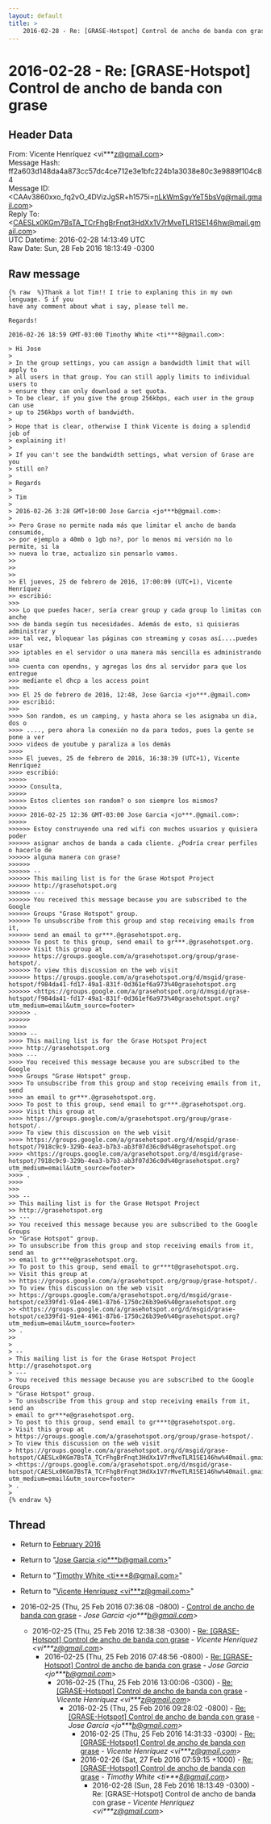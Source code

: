 ```yaml
---
layout: default
title: >
    2016-02-28 - Re: [GRASE-Hotspot] Control de ancho de banda con grase
---
```


# 2016-02-28 - Re: [GRASE-Hotspot] Control de ancho de banda con grase

## Header Data

From: Vicente Henríquez \<vi***z@gmail.com\><br>
Message Hash: ff2a603d148da4a873cc57dc4ce712e3e1bfc224b1a3038e80c3e9889f104c84<br>
Message ID: \<CAAv3860xxo_fq2vO_4DVizJgSR+h1575i=nLkWmSgvYeT5bsVg@mail.gmail.com\><br>
Reply To: \<CAESLx0KGm7BsTA_TCrFhgBrFnqt3HdXx1V7rMveTLR1SE146hw@mail.gmail.com\><br>
UTC Datetime: 2016-02-28 14:13:49 UTC<br>
Raw Date: Sun, 28 Feb 2016 18:13:49 -0300<br>

## Raw message

```
{% raw  %}Thank a lot Tim!! I trie to explaning this in my own lenguage. S if you
have any comment about what i say, please tell me.

Regards!

2016-02-26 18:59 GMT-03:00 Timothy White <ti***8@gmail.com>:

> Hi Jose
>
> In the group settings, you can assign a bandwidth limit that will apply to
> all users in that group. You can still apply limits to individual users to
> ensure they can only download a set quota.
> To be clear, if you give the group 256kbps, each user in the group can use
> up to 256kbps worth of bandwidth.
>
> Hope that is clear, otherwise I think Vicente is doing a splendid job of
> explaining it!
>
> If you can't see the bandwidth settings, what version of Grase are you
> still on?
>
> Regards
>
> Tim
>
> 2016-02-26 3:28 GMT+10:00 Jose Garcia <jo***b@gmail.com>:
>
>> Pero Grase no permite nada más que limitar el ancho de banda consumido,
>> por ejemplo a 40mb o 1gb no?, por lo menos mi versión no lo permite, si la
>> nueva lo trae, actualizo sin pensarlo vamos.
>>
>>
>>
>> El jueves, 25 de febrero de 2016, 17:00:09 (UTC+1), Vicente Henríquez
>> escribió:
>>>
>>> Lo que puedes hacer, sería crear group y cada group lo limitas con anche
>>> de banda según tus necesidades. Además de esto, si quisieras administrar y
>>> tal vez, bloquear las páginas con streaming y cosas así....puedes usar
>>> iptables en el servidor o una manera más sencilla es administrando una
>>> cuenta con opendns, y agregas los dns al servidor para que los entregue
>>> mediante el dhcp a los access point
>>>
>>> El 25 de febrero de 2016, 12:48, Jose Garcia <jo***.@gmail.com>
>>> escribió:
>>>
>>>> Son random, es un camping, y hasta ahora se les asignaba un dia, dos o
>>>> ...., pero ahora la conexión no da para todos, pues la gente se pone a ver
>>>> videos de youtube y paraliza a los demás
>>>>
>>>> El jueves, 25 de febrero de 2016, 16:38:39 (UTC+1), Vicente Henríquez
>>>> escribió:
>>>>>
>>>>> Consulta,
>>>>>
>>>>> Estos clientes son random? o son siempre los mismos?
>>>>>
>>>>> 2016-02-25 12:36 GMT-03:00 Jose Garcia <jo***.@gmail.com>:
>>>>>
>>>>>> Estoy construyendo una red wifi con muchos usuarios y quisiera poder
>>>>>> asignar anchos de banda a cada cliente. ¿Podría crear perfiles o hacerlo de
>>>>>> alguna manera con grase?
>>>>>>
>>>>>> --
>>>>>> This mailing list is for the Grase Hotspot Project
>>>>>> http://grasehotspot.org
>>>>>> ---
>>>>>> You received this message because you are subscribed to the Google
>>>>>> Groups "Grase Hotspot" group.
>>>>>> To unsubscribe from this group and stop receiving emails from it,
>>>>>> send an email to gr***.@grasehotspot.org.
>>>>>> To post to this group, send email to gr***.@grasehotspot.org.
>>>>>> Visit this group at
>>>>>> https://groups.google.com/a/grasehotspot.org/group/grase-hotspot/.
>>>>>> To view this discussion on the web visit
>>>>>> https://groups.google.com/a/grasehotspot.org/d/msgid/grase-hotspot/f984da41-fd17-49a1-831f-0d361ef6a973%40grasehotspot.org
>>>>>> <https://groups.google.com/a/grasehotspot.org/d/msgid/grase-hotspot/f984da41-fd17-49a1-831f-0d361ef6a973%40grasehotspot.org?utm_medium=email&utm_source=footer>
>>>>>> .
>>>>>>
>>>>>
>>>>> --
>>>> This mailing list is for the Grase Hotspot Project
>>>> http://grasehotspot.org
>>>> ---
>>>> You received this message because you are subscribed to the Google
>>>> Groups "Grase Hotspot" group.
>>>> To unsubscribe from this group and stop receiving emails from it, send
>>>> an email to gr***.@grasehotspot.org.
>>>> To post to this group, send email to gr***.@grasehotspot.org.
>>>> Visit this group at
>>>> https://groups.google.com/a/grasehotspot.org/group/grase-hotspot/.
>>>> To view this discussion on the web visit
>>>> https://groups.google.com/a/grasehotspot.org/d/msgid/grase-hotspot/7918c9c9-329b-4ea3-b7b3-ab3f07d36c0d%40grasehotspot.org
>>>> <https://groups.google.com/a/grasehotspot.org/d/msgid/grase-hotspot/7918c9c9-329b-4ea3-b7b3-ab3f07d36c0d%40grasehotspot.org?utm_medium=email&utm_source=footer>
>>>> .
>>>>
>>>
>>> --
>> This mailing list is for the Grase Hotspot Project
>> http://grasehotspot.org
>> ---
>> You received this message because you are subscribed to the Google Groups
>> "Grase Hotspot" group.
>> To unsubscribe from this group and stop receiving emails from it, send an
>> email to gr***e@grasehotspot.org.
>> To post to this group, send email to gr***t@grasehotspot.org.
>> Visit this group at
>> https://groups.google.com/a/grasehotspot.org/group/grase-hotspot/.
>> To view this discussion on the web visit
>> https://groups.google.com/a/grasehotspot.org/d/msgid/grase-hotspot/ce339fd1-91e4-4961-87b6-1750c26b39e6%40grasehotspot.org
>> <https://groups.google.com/a/grasehotspot.org/d/msgid/grase-hotspot/ce339fd1-91e4-4961-87b6-1750c26b39e6%40grasehotspot.org?utm_medium=email&utm_source=footer>
>> .
>>
>
> --
> This mailing list is for the Grase Hotspot Project http://grasehotspot.org
> ---
> You received this message because you are subscribed to the Google Groups
> "Grase Hotspot" group.
> To unsubscribe from this group and stop receiving emails from it, send an
> email to gr***e@grasehotspot.org.
> To post to this group, send email to gr***t@grasehotspot.org.
> Visit this group at
> https://groups.google.com/a/grasehotspot.org/group/grase-hotspot/.
> To view this discussion on the web visit
> https://groups.google.com/a/grasehotspot.org/d/msgid/grase-hotspot/CAESLx0KGm7BsTA_TCrFhgBrFnqt3HdXx1V7rMveTLR1SE146hw%40mail.gmail.com
> <https://groups.google.com/a/grasehotspot.org/d/msgid/grase-hotspot/CAESLx0KGm7BsTA_TCrFhgBrFnqt3HdXx1V7rMveTLR1SE146hw%40mail.gmail.com?utm_medium=email&utm_source=footer>
> .
>
{% endraw %}
```

## Thread

+ Return to [February 2016](/archive/2016/02)

+ Return to "[Jose Garcia <jo***b<span>@</span>gmail.com>](/authors/jo___b_at_gmail_com)"
+ Return to "[Timothy White <ti***8<span>@</span>gmail.com>](/authors/ti___8_at_gmail_com)"
+ Return to "[Vicente Henríquez <vi***z<span>@</span>gmail.com>](/authors/vi___z_at_gmail_com)"

+ 2016-02-25 (Thu, 25 Feb 2016 07:36:08 -0800) - [Control de ancho de banda con grase](/archive/2016/02/c06d97781337fa2c64b51e0aece2054ffd7a79702efd18214dd5b7279f649a2c) - _Jose Garcia \<jo***b@gmail.com\>_
  + 2016-02-25 (Thu, 25 Feb 2016 12:38:38 -0300) - [Re: [GRASE-Hotspot] Control de ancho de banda con grase](/archive/2016/02/9cf33596b882ade57d99bc5be7b1125a703c7ff9a9f27cdcd8f1a61b23c28a5a) - _Vicente Henríquez \<vi***z@gmail.com\>_
    + 2016-02-25 (Thu, 25 Feb 2016 07:48:56 -0800) - [Re: [GRASE-Hotspot] Control de ancho de banda con grase](/archive/2016/02/d712c3686284495bd14e171194b88d46f7fbf94e29a8e127e95fb180609c92da) - _Jose Garcia \<jo***b@gmail.com\>_
      + 2016-02-25 (Thu, 25 Feb 2016 13:00:06 -0300) - [Re: [GRASE-Hotspot] Control de ancho de banda con grase](/archive/2016/02/fb2cc4a9e00a60208376c278c4822d195fabf2608515bdcad2e67f2d54cfa780) - _Vicente Henríquez \<vi***z@gmail.com\>_
        + 2016-02-25 (Thu, 25 Feb 2016 09:28:02 -0800) - [Re: [GRASE-Hotspot] Control de ancho de banda con grase](/archive/2016/02/0cc843b9f72c8134944542fc4c051b2655cb70d3b50e7e073c2d1b47c900f766) - _Jose Garcia \<jo***b@gmail.com\>_
          + 2016-02-25 (Thu, 25 Feb 2016 14:31:33 -0300) - [Re: [GRASE-Hotspot] Control de ancho de banda con grase](/archive/2016/02/9b862b3a3029893cdb93f7dd1a2edaaeaaae14db8b20b43af17107f5045890b4) - _Vicente Henríquez \<vi***z@gmail.com\>_
          + 2016-02-26 (Sat, 27 Feb 2016 07:59:15 +1000) - [Re: [GRASE-Hotspot] Control de ancho de banda con grase](/archive/2016/02/21edfb71ec492a419df19456d0e8ded63ad53983b06f2fd20cfaf91a1259f271) - _Timothy White \<ti***8@gmail.com\>_
            + 2016-02-28 (Sun, 28 Feb 2016 18:13:49 -0300) - Re: [GRASE-Hotspot] Control de ancho de banda con grase - _Vicente Henríquez \<vi***z@gmail.com\>_

